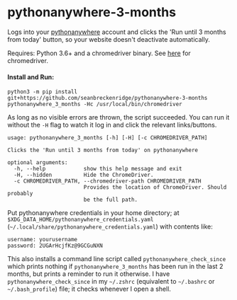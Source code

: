# pythonanywhere-3-months

Logs into your [pythonanywhere](https://www.pythonanywhere.com/) account and clicks the 'Run until 3 months from today' button, so your website doesn't deactivate automatically.

Requires: Python 3.6+ and a chromedriver binary. See [here](https://gist.github.com/seanbreckenridge/709a824b8c56ea22dbf4e86a7804287d) for chromedriver.

#### Install and Run:

```
python3 -m pip install git+https://github.com/seanbreckenridge/pythonanywhere-3-months
pythonanywhere_3_months -Hc /usr/local/bin/chromedriver
```

As long as no visible errors are thrown, the script succeeded. You can run it without the `-H` flag to watch it log in and click the relevant links/buttons.

```
usage: pythonanywhere_3_months [-h] [-H] [-c CHROMEDRIVER_PATH]

Clicks the 'Run until 3 months from today' on pythonanywhere

optional arguments:
  -h, --help            show this help message and exit
  -H, --hidden          Hide the ChromeDriver.
  -c CHROMEDRIVER_PATH, --chromedriver-path CHROMEDRIVER_PATH
                        Provides the location of ChromeDriver. Should probably
                        be the full path.
```

Put pythonanywhere credentials in your home directory; at `$XDG_DATA_HOME/pythonanywhere_credentials.yaml` (`~/.local/share/pythonanywhere_credentials.yaml`) with contents like:

```
username: yourusername
password: 2UGArHcjfKz@9GCGuNXN
```

This also installs a command line script called `pythonanywhere_check_since` which prints nothing if `pythonanywhere_3_months` has been run in the last 2 months, but prints a reminder to run it otherwise. I have `pythonanywhere_check_since` in my `~/.zshrc` (equivalent to `~/.bashrc` or `~/.bash_profile`) file; it checks whenever I open a shell.

